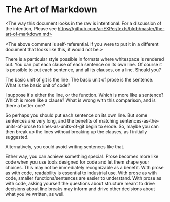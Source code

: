 # The Art of Markdown
<The way this document looks in the raw
is intentional.
For a discussion of the intention,
Please see
https://github.com/anEXPer/texts/blob/master/the-art-of-markdown.md>

<The above comment is self-referential.
If you were to put it
in a different document
that looks like this,
it would not be.>

[comment]: # (The above two comments appear in the output html, though they are not rendered as text. This comment will not be, though it is clearly an abuse to utilize the reference-style link syntax this way, and though it would be a hassle to use a nice multi-line style in this format.)

There is a particular style
possible in formats where
whitespace is rendered out.
You can put each clause
of each sentence
on its own line.
Of course it is possible to put each sentence, and all its clauses, on a line.
Should you?

The basic unit of git is the line.
The basic unit of prose is the sentence.
What is the basic unit of code?

I suppose it's either the line, or the function.
Which is more like a sentence?
Which is more like a clause?
What is wrong with this comparison,
and is there a better one?

So perhaps you should put each sentence on its own line.
But some sentences are very long, and the benefits of matching sentences-as-the-units-of-prose to lines-as-units-of-git begin to erode.
So, maybe you can then break up the lines
without breaking up the clauses,
as I initially suggested.

Alternatively, you could avoid writing sentences like that.

Either way, you can achieve something special.
Prose becomes more like code
when you use tools designed for code
and let them shape your choices.
This may not be immediately recognizable as a benefit.
With prose as with code,
readability is essential to industrial use.
With prose as with code,
smaller functions/sentences are easier to understand.
With prose as with code,
asking yourself the questions about structure
meant to drive decisions about line breaks
may inform and drive other decisions about what you've written,
as well.


